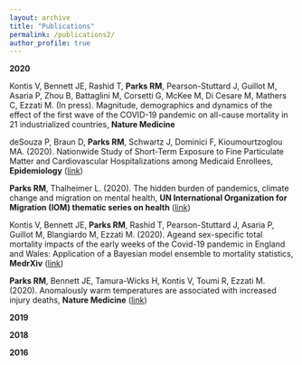 ```yaml
---
layout: archive
title: "Publications"
permalink: /publications2/
author_profile: true
---
```


<b>2020</b>

Kontis V, Bennett JE, Rashid T, <b>Parks RM</b>, Pearson-Stuttard J, Guillot M, Asaria P, Zhou B, Battaglini M, Corsetti G, McKee M, Di Cesare M, Mathers C, Ezzati M. (In press). Magnitude, demographics and dynamics of the effect of the first wave of the COVID-19 pandemic on all-cause mortality in 21 industrialized countries, <b>Nature Medicine</b>

deSouza P, Braun D, <b>Parks RM</b>, Schwartz J, Dominici F, Kioumourtzoglou MA. (2020). Nationwide Study of Short-Term Exposure to Fine Particulate Matter and Cardiovascular Hospitalizations among Medicaid Enrollees, <b>Epidemiology</b> (<a href='https://doi.org/10.1097/EDE.0000000000001265' target="_blank">link</a>)

<b>Parks RM</b>, Thalheimer L. (2020). The hidden burden of pandemics, climate change and migration on mental health, <b>UN International Organization for Migration (IOM) thematic series on health</b> (<a href='https://environmentalmigration.iom.int/blogs/hidden-burden-pandemics-climate-change-and-migration-mental-health' target="_blank">link</a>)

Kontis V, Bennett JE, <b>Parks RM</b>, Rashid T, Pearson-Stuttard J, Asaria P, Guillot M, Blangiardo M, Ezzati M. (2020). Ageand sex-specific total mortality impacts of the early weeks of the Covid-19 pandemic in England and Wales: Application of a Bayesian model ensemble to mortality statistics, <b>MedrXiv</b> (<a href='https://www.medrxiv.org/content/10.1101/2020.05.20.20107680v1' target="_blank">link</a>)

<b>Parks RM</b>, Bennett JE, Tamura-Wicks H, Kontis V, Toumi R, Ezzati M. (2020). Anomalously warm temperatures are
associated with increased injury deaths, <b>Nature Medicine</b> (<a href='https://www.nature.com/articles/s41591-019-0721-y' target="_blank">link</a>)

<b>2019</b>

<b>2018</b>

<b>2016</b>

